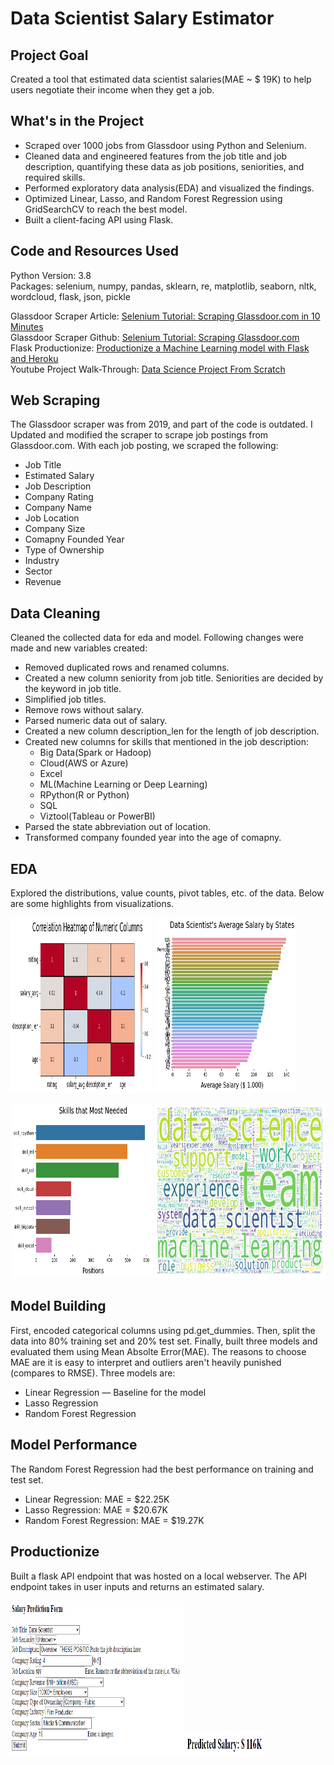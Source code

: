 # Data Scientist Salary Estimator

## Project Goal
Created a tool that estimated data scientist salaries(MAE ~ $ 19K) to help users negotiate their income when they get a job.

## What's in the Project
- Scraped over 1000 jobs from Glassdoor using Python and Selenium.
- Cleaned data and engineered features from the job title and job description, quantifying these data as job positions, seniorities, and required skills.
- Performed exploratory data analysis(EDA) and visualized the findings.
- Optimized Linear, Lasso, and Random Forest Regression using GridSearchCV to reach the best model.
- Built a client-facing API using Flask.

## Code and Resources Used
Python Version: 3.8 <br>
Packages: selenium, numpy, pandas, sklearn, re, matplotlib, seaborn, nltk, wordcloud, flask, json, pickle

Glassdoor Scraper Article: [Selenium Tutorial: Scraping Glassdoor.com in 10 Minutes](https://mersakarya.medium.com/selenium-tutorial-scraping-glassdoor-com-in-10-minutes-3d0915c6d905) <br>
Glassdoor Scraper Github: [Selenium Tutorial: Scraping Glassdoor.com](https://github.com/arapfaik/scraping-glassdoor-selenium) <br>
Flask Productionize: [Productionize a Machine Learning model with Flask and Heroku](https://towardsdatascience.com/productionize-a-machine-learning-model-with-flask-and-heroku-8201260503d2) <br>
Youtube Project Walk-Through: [Data Science Project From Scratch](https://www.youtube.com/playlist?list=PL2zq7klxX5ASFejJj80ob9ZAnBHdz5O1t)

## Web Scraping
The Glassdoor scraper was from 2019, and part of the code is outdated. I Updated and modified the scraper to scrape job postings from Glassdoor.com. With each job posting, we scraped the following:
- Job Title
- Estimated Salary
- Job Description
- Company Rating
- Company Name
- Job Location
- Company Size
- Comapny Founded Year
- Type of Ownership
- Industry
- Sector
- Revenue

## Data Cleaning
Cleaned the collected data for eda and model. Following changes were made and new variables created:
- Removed duplicated rows and renamed columns.
- Created a new column seniority from job title. Seniorities are decided by the keyword in job title.
- Simplified job titles.
- Remove rows without salary.
- Parsed numeric data out of salary.
- Created a new column description_len for the length of job description.
- Created new columns for skills that mentioned in the job description:
  - Big Data(Spark or Hadoop)
  - Cloud(AWS or Azure)
  - Excel
  - ML(Machine Learning or Deep Learning)
  - RPython(R or Python)
  - SQL
  - Viztool(Tableau or PowerBI)
- Parsed the state abbreviation out of location.
- Transformed company founded year into the age of comapny.

## EDA
Explored the distributions, value counts, pivot tables, etc. of the data. Below are some highlights from visualizations.

<p align="left" width="100%">
    <img width="45%" height=280 src="image/correlation.png"> 
    <img width="45%" height=280 src="image/average_salary.png"> 
    
</p>
<p align="center" width="100%">    
    <img width="45%" height=280 src="image/skills.png"> 
    <img width="54%" height=280 src="image/keywords.png"> 
</p>

## Model Building
First, encoded categorical columns using pd.get_dummies. Then, split the data into 80% training set and 20% test set. Finally, built three models and evaluated them using Mean Absolte Error(MAE). The reasons to choose MAE are it is easy to interpret and outliers aren't heavily punished (compares to RMSE).
Three models are:
- Linear Regression — Baseline for the model
- Lasso Regression
- Random Forest Regression

## Model Performance
The Random Forest Regression had the best performance on training and test set.
- Linear Regression: MAE = $22.25K
- Lasso Regression: MAE = $20.67K
- Random Forest Regression: MAE = $19.27K

## Productionize
Built a flask API endpoint that was hosted on a local webserver. The API endpoint takes in user inputs and returns an estimated salary.

<p align="left" width="100%">    
    <img width="55%" height=250 src="image/input.png">
    <img width="25%" height=40 src="image/result.png">
</p>
